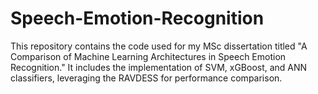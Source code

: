 # Speech-Emotion-Recognition
This repository contains the code used for my MSc dissertation titled "A Comparison of Machine Learning Architectures in Speech Emotion Recognition." It includes the implementation of SVM, xGBoost, and ANN classifiers, leveraging the RAVDESS for performance comparison.

